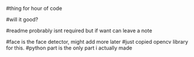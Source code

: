 #thing for hour of code

#will it good?

#readme probrably isnt required but if want can leave a note

#face is the face detector, might add more later
#just copied opencv library for this.
#python part is the only part i actually made
